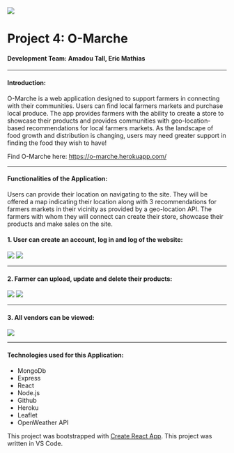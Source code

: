 <img src="https://i.imgur.com/RJ8llW5.png">

# Project 4: O-Marche
#### Development Team: Amadou Tall, Eric Mathias

---
#### **Introduction:**

O-Marche is a web application designed to support farmers in connecting with their communities. Users can find local farmers markets and purchase local produce. The app provides farmers with the ability to create a store to showcase their products and provides communities with geo-location-based recommendations for local farmers markets. As the landscape of food growth and distribution is changing, users may need greater support in finding the food they wish to have! 

Find O-Marche here: https://o-marche.herokuapp.com/

---
#### **Functionalities of the Application:**

Users can provide their location on navigating to the site. They will be offered a map indicating their location along with 3 recommendations for farmers markets in their vicinity as provided by a geo-location API. The farmers with whom they will connect can create their store, showcase their products and make sales on the site. 

#### 1. User can create an account, log in and log of the website: 
<img src="https://i.imgur.com/NlRInx9.png">
<img src="https://i.imgur.com/YdLgK5d.png">

---

#### 2. Farmer can upload, update and delete their products:
<img src="https://i.imgur.com/MAWju68.png">
<img src="https://i.imgur.com/lQF7oo2.png">

---

#### 3. All vendors can be viewed: 
<img src="https://i.imgur.com/9kfxZ0E.png">

---

#### **Technologies used for this Application:**

* MongoDb
* Express 
* React
* Node.js  
* Github 
* Heroku 
* Leaflet 
* OpenWeather API

This project was bootstrapped with [Create React App](https://github.com/facebook/create-react-app).
This project was written in VS Code. 

